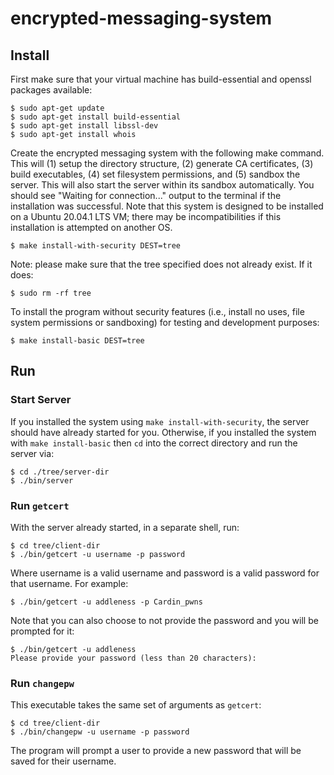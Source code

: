 # encrypted-messaging-system

## Install 

First make sure that your virtual machine has build-essential and openssl packages available:
```
$ sudo apt-get update
$ sudo apt-get install build-essential
$ sudo apt-get install libssl-dev 
$ sudo apt-get install whois
```

Create the encrypted messaging system with the following make command. This will (1) setup the directory structure, (2) generate CA certificates, (3) build executables, (4) set filesystem permissions, and (5) sandbox the server. This will also start the server within its sandbox automatically. You should see "Waiting for connection..." output to the terminal if the installation was successful. Note that this system is designed to be installed on a Ubuntu 20.04.1 LTS VM; there may be incompatibilities if this installation is attempted on another OS. 
```
$ make install-with-security DEST=tree
```

Note: please make sure that the tree specified does not already exist. If it does:
```
$ sudo rm -rf tree
```

To install the program without security features (i.e., install no uses, file system permissions or sandboxing) for testing and development purposes:
```
$ make install-basic DEST=tree
```

## Run

### Start Server

If you installed the system using `make install-with-security`, the server should have already started for you. Otherwise, if you installed the system with `make install-basic` then `cd` into the correct directory and run the server via:
```
$ cd ./tree/server-dir
$ ./bin/server
```

### Run `getcert`

With the server already started, in a separate shell, run:
```
$ cd tree/client-dir
$ ./bin/getcert -u username -p password
```

Where username is a valid username and password is a valid password for that username. For example:
```
$ ./bin/getcert -u addleness -p Cardin_pwns
```
Note that you can also choose to not provide the password and you will be prompted for it:
```
$ ./bin/getcert -u addleness
Please provide your password (less than 20 characters): 
```

### Run `changepw`

This executable takes the same set of arguments as `getcert`:

```
$ cd tree/client-dir
$ ./bin/changepw -u username -p password 
```
The program will prompt a user to provide a new password that will be saved for their username.
